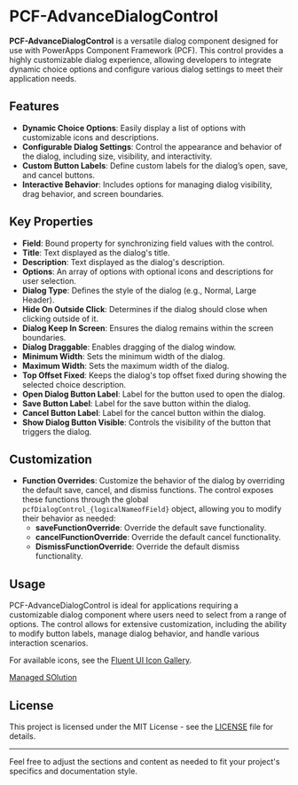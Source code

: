 # PCF-AdvanceDialogControl

**PCF-AdvanceDialogControl** is a versatile dialog component designed for use with PowerApps Component Framework (PCF). This control provides a highly customizable dialog experience, allowing developers to integrate dynamic choice options and configure various dialog settings to meet their application needs.

## Features

- **Dynamic Choice Options**: Easily display a list of options with customizable icons and descriptions.
- **Configurable Dialog Settings**: Control the appearance and behavior of the dialog, including size, visibility, and interactivity.
- **Custom Button Labels**: Define custom labels for the dialog’s open, save, and cancel buttons.
- **Interactive Behavior**: Includes options for managing dialog visibility, drag behavior, and screen boundaries.

## Key Properties

- **Field**: Bound property for synchronizing field values with the control.
- **Title**: Text displayed as the dialog's title.
- **Description**: Text displayed as the dialog's description.
- **Options**: An array of options with optional icons and descriptions for user selection.
- **Dialog Type**: Defines the style of the dialog (e.g., Normal, Large Header).
- **Hide On Outside Click**: Determines if the dialog should close when clicking outside of it.
- **Dialog Keep In Screen**: Ensures the dialog remains within the screen boundaries.
- **Dialog Draggable**: Enables dragging of the dialog window.
- **Minimum Width**: Sets the minimum width of the dialog.
- **Maximum Width**: Sets the maximum width of the dialog.
- **Top Offset Fixed**: Keeps the dialog's top offset fixed during showing the selected choice description.
- **Open Dialog Button Label**: Label for the button used to open the dialog.
- **Save Button Label**: Label for the save button within the dialog.
- **Cancel Button Label**: Label for the cancel button within the dialog.
- **Show Dialog Button Visible**: Controls the visibility of the button that triggers the dialog.

## Customization

- **Function Overrides**: Customize the behavior of the dialog by overriding the default save, cancel, and dismiss functions. The control exposes these functions through the global `pcfDialogControl_{logicalNameofField}` object, allowing you to modify their behavior as needed:
  - **saveFunctionOverride**: Override the default save functionality.
  - **cancelFunctionOverride**: Override the default cancel functionality.
  - **DismissFunctionOverride**: Override the default dismiss functionality.

## Usage

PCF-AdvanceDialogControl is ideal for applications requiring a customizable dialog component where users need to select from a range of options. The control allows for extensive customization, including the ability to modify button labels, manage dialog behavior, and handle various interaction scenarios.

For available icons, see the [Fluent UI Icon Gallery](https://developer.microsoft.com/en-us/fluentui#/styles/web/icons).

[Managed SOlution](https://github.com/SahilATech/AdDialogControl/blob/fccf1ec2388c2e80b35981cba172c25c795a2455/solutions_managed.zip)
## License

This project is licensed under the MIT License - see the [LICENSE](LICENSE) file for details.

---

Feel free to adjust the sections and content as needed to fit your project's specifics and documentation style.

